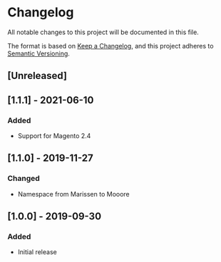 # Changelog
All notable changes to this project will be documented in this file.

The format is based on [Keep a Changelog](https://keepachangelog.com/en/1.0.0/),
and this project adheres to [Semantic Versioning](https://semver.org/spec/v2.0.0.html).

## [Unreleased]

## [1.1.1] - 2021-06-10
### Added
- Support for Magento 2.4

## [1.1.0] - 2019-11-27
### Changed
- Namespace from Marissen to Mooore

## [1.0.0] - 2019-09-30
### Added
- Initial release
